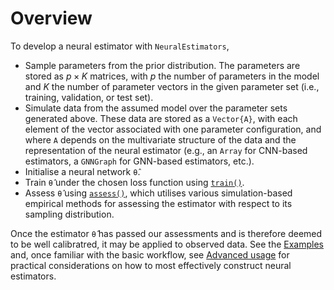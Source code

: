 
# Overview

To develop a neural estimator with `NeuralEstimators`,

- Sample parameters from the prior distribution. The parameters are stored as $p \times K$ matrices, with $p$ the number of parameters in the model and $K$ the number of parameter vectors in the given parameter set (i.e., training, validation, or test set).
- Simulate data from the assumed model over the parameter sets generated above. These data are stored as a `Vector{A}`, with each element of the vector associated with one parameter configuration, and where `A` depends on the multivariate structure of the data and the representation of the neural estimator (e.g., an `Array` for CNN-based estimators, a `GNNGraph` for GNN-based estimators, etc.).
- Initialise a neural network `θ̂`.  
- Train `θ̂` under the chosen loss function using [`train()`](@ref).
- Assess `θ̂` using [`assess()`](@ref), which utilises various simulation-based empirical methods for assessing the estimator with respect to its sampling distribution.


Once the estimator `θ̂` has passed our assessments and is therefore deemed to be well calibratred, it may be applied to observed data. See the [Examples](@ref) and, once familiar with the basic workflow, see [Advanced usage](@ref) for practical considerations on how to most effectively construct neural estimators.

